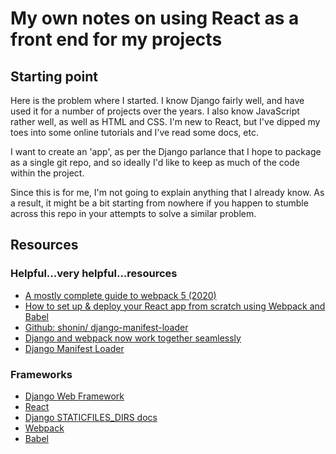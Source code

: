 # My own notes on using React as a front end for my projects

## Starting point

Here is the problem where I started.  I know Django fairly
well, and have used it for a number of projects over the
years.  I also know JavaScript rather well, as well as
HTML and CSS.  I'm new to React, but I've dipped my toes
into some online tutorials and I've read some docs, etc.

I want to create an 'app', as per the Django parlance that
I hope to package as a single git repo, and so ideally I'd
like to keep as much of the code within the project.

Since this is for me, I'm not going to explain anything
that I already know.  As a result, it might be a bit
starting from nowhere if you happen to stumble across this
repo in your attempts to solve a similar problem.


## Resources

### Helpful...very helpful...resources

+ [A mostly complete guide to webpack 5 (2020)](https://www.valentinog.com/blog/webpack/)
+ [How to set up & deploy your React app from scratch using Webpack and Babel](https://www.freecodecamp.org/news/how-to-set-up-deploy-your-react-app-from-scratch-using-webpack-and-babel-a669891033d4/)
+ [Github: shonin/ django-manifest-loader](https://github.com/shonin/django-manifest-loader)
+ [Django and webpack now work together seamlessly](https://shonin.medium.com/django-and-webpack-now-work-together-seamlessly-a90cffdbab8e)
+ [Django Manifest Loader](https://django-manifest-loader.readthedocs.io/en/latest/index.html)


### Frameworks

+ [Django Web Framework](https://www.djangoproject.com/)
+ [React](https://reactjs.org/)
+ [Django STATICFILES_DIRS docs](https://docs.djangoproject.com/en/3.1/ref/settings/#std:setting-STATICFILES_DIRS)
+ [Webpack](https://webpack.js.org/)
+ [Babel](https://babeljs.io/)

